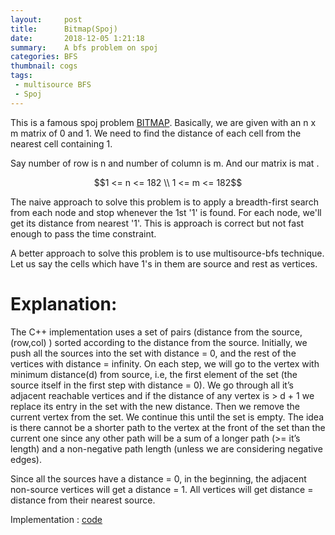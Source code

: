 ```yaml
---
layout:     post
title:      Bitmap(Spoj)
date:       2018-12-05 1:21:18
summary:    A bfs problem on spoj
categories: BFS
thumbnail: cogs
tags:
 - multisource BFS 
 - Spoj
---
```


This is a famous spoj problem [BITMAP](https://www.spoj.com/problems/BITMAP/).
Basically, we are given with an n x m matrix of 0 and 1.
We need to find the distance of each cell from the nearest cell containing 1.

Say number of row is n  and number of column is m. And our matrix is mat . 

$$1 <= n <= 182 \\ 1 <= m <= 182$$

The naive approach to solve this problem is to apply a breadth-first search from each node and stop whenever the 1st '1' is found.
For each node, we'll get its distance from nearest '1'.
This is approach is correct but not fast enough to pass the time constraint.

A better approach to solve this problem is to use multisource-bfs technique.
Let us say the cells which have 1's in them are source and rest as vertices.

# Explanation:
The C++ implementation uses a set of pairs (distance from the source, (row,col) ) sorted according to the distance from the source.
Initially, we push all the sources into the set with distance = 0, and the rest of the vertices with distance = infinity. 
On each step, we will go to the vertex with minimum distance(d) from source, i.e, the first element of the set 
(the source itself in the first step with distance = 0). 
We go through all it’s adjacent reachable vertices and if the distance of any vertex is > d + 1 we replace its entry in the set with the new distance. 
Then we remove the current vertex from the set. We continue this until the set is empty.
The idea is there cannot be a shorter path to the vertex at the front of the set than the current one since any other path will be a sum of a longer path (>= it’s length) and a non-negative path length (unless we are considering negative edges).

Since all the sources have a distance = 0, in the beginning, the adjacent non-source vertices will get a distance = 1. All vertices will get distance = distance from their nearest source.

Implementation : [code](https://ideone.com/7R7WMB)
